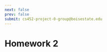 ```yaml
---
next: false
prev: false
submit: cs452-project-0-group@boisestate.edu
---
```

# Homework 2
<!--@include: ../../../parts/git-email-project.md -->
